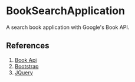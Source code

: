 BookSearchApplication
=====================

A search book application with Google's Book API. 

## References
1. [Book Api](https://developers.google.com/books/docs/v1/using)
2. [Bootstrap](http://getbootstrap.com/)
3. [JQuery](http://jquery.com/)
